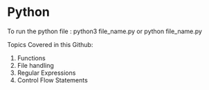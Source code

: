 # Python

To run the python file :
python3 file_name.py or python file_name.py

Topics Covered in this Github:
1. Functions
2. File handling
3. Regular Expressions
4. Control Flow Statements
